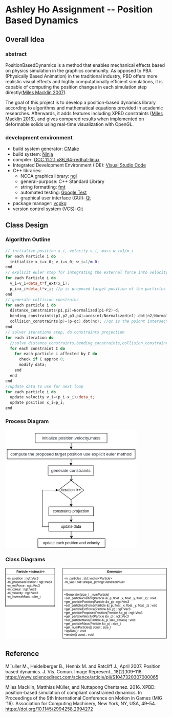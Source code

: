 # Ashley Ho Assignment -- Position Based Dynamics

## Overall Idea

### abstract

PositionBasedDynamics is a method that enables mechanical effects based on physics simulation in the graphics community. As opposed to PBA (Physically Based Animation) in the traditional industry, PBD offers more realistic visual effects and highly computationally efficient simulations, it is capable of computing the position changes in each simulation step directly([Miles Macklin 2007](https://www.sciencedirect.com/science/article/pii/S1047320307000065)).

The goal of this project is to develop a position-based dynamics library according to algorithms and mathematical equations provided in academic researches. Afterwards, it adds features including XPBD constraints ([Miles Macklin 2016](https://doi.org/10.1145/2994258.2994272)), and gives compared results when implemented on deformable solids using real-time visualization with OpenGL.

### development environment

- build system generator: [CMake](https://cmake.org/)
- build system: [Ninja](https://ninja-build.org/)
- compiler: [GCC 11.2.1 x86_64-redhat-linux](https://linux.die.net/man/1/gcc)
- Integrated Development Environment (IDE): [Visual Studio Code](https://code.visualstudio.com/) 
- C++ libraries:
  - NCCA graphics library: [ngl](https://github.com/NCCA/NGL)
  - general-purpose: C++ Standard Library
  - string formatting: [fmt](https://fmt.dev/latest/index.html)
  - automated testing: [Google Test](https://github.com/google/googletest)
  - graphical user interface (GUI): [Qt](https://www.qt.io/)
- package manager: [vcpkg](https://github.com/Microsoft/vcpkg)
- version control system (VCS): [Git](https://git-scm.com/)

## Class Design

### Algorithm Outline
```c++
// initialize position x_i, velocity v_i, mass w_i=1/m_i
for each Particle i do
  initialize x_i=x_0; v_i=v_0; w_i=1/m_0;
end
// explicit euler step for integrating the external force into velocity and update position
for each Particle i do
  v_i=v_i+deta_t*f_ext(x_i);
  p_i=x_i+deta_t*v_i; //p is proposed target position of the particles
end
// generate collision constrains
for each particle i do
  distance_constraints(p1,p2)=Normalized(p1-P2)-d; 
  bending_constraints(p1,p2,p3,p4)=acos(n1/Normalized(n1).dot(n2/Normalized(n2))); 
  collision_constraints(p)=(p-qc).dot(nc); //qc is the poiont intersects the collider
end
// solver iterations step, do constraints projection
for each iteration do
  //solve distance_constraints,bending_constraints,collision_constraints
  for each constraint C do
    for each particle i affected by C do
      check if C approx 0;
      modify data;
    end
  end
end
//update data to use for next loop
for each particle i do
  update velocity v_i=(p_i-x_i)/deta_t;
  update position x_i=p_i;
end
```
### Process Diagram
![](assets/Process%20Diagram%20.png)

### Class Diagrams
![](assets/Class%20Design%20.png)

## Reference
M¨uller M., Heidelberger B., Hennix M. and Ratcliff J., April 2007. Position based dynamics. J. Vis. Comun. Image Represent., 18(2),109–118. https://www.sciencedirect.com/science/article/pii/S1047320307000065

Miles Macklin, Matthias Müller, and Nuttapong Chentanez. 2016. XPBD: position-based simulation of compliant constrained dynamics. In Proceedings of the 9th International Conference on Motion in Games (MIG '16). Association for Computing Machinery, New York, NY, USA, 49–54. https://doi.org/10.1145/2994258.2994272

